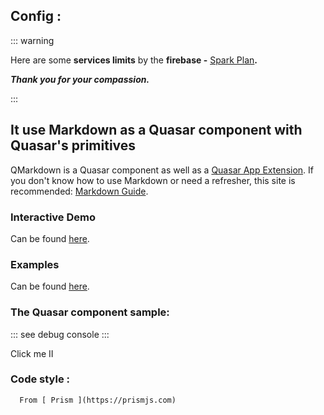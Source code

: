 
## Config :

::: warning

Here are some **services limits** by the **firebase -** [Spark Plan](https://firebase.google.com/pricing?authuser=0)**.**

***Thank you for your compassion.***

:::

## It use Markdown as a Quasar component with Quasar's primitives

 QMarkdown is a Quasar component as well as a [Quasar App Extension](https://v1.quasar.dev/app-extensions/introduction).
 If you don't know how to use Markdown or need a refresher,
 this site is recommended: [Markdown Guide](https://www.markdownguide.org/).
 
### Interactive Demo
Can be found [here](https://quasarframework.github.io/quasar-ui-qmarkdown/demo).

### Examples
Can be found [here](https://quasarframework.github.io/quasar-ui-qmarkdown/examples).

### The Quasar component sample: 

:::
       see debug console
:::
      
<div class="fit row flex-center" vue-cmp-wrapper>
 <vue-cmp>
    <q-btn  class="q-py-sm q-px-md" rounded size="lg" color="accent" @click="clg">
             Click me II
    </q-btn>
 </vue-cmp>
</div>

### Code style :

      From [ Prism ](https://prismjs.com)

